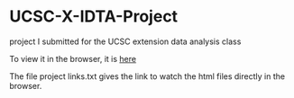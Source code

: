 UCSC-X-IDTA-Project
===================

project I submitted for the UCSC extension data analysis class

To view it in the browser, it is [here](http://htmlpreview.github.io/?https://github.com/anne75/UCSC-X-IDTA-Project/blob/master/Project.html
)

The file project links.txt gives the link to watch the html files directly in the browser.
